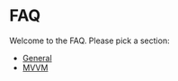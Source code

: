 # FAQ

Welcome to the FAQ. Please pick a section:

-   [General](/wiki/display/CTL/General)
-   [MVVM](/wiki/display/CTL/MVVM)

